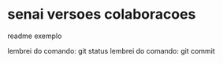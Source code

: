 # senai versoes colaboracoes

readme exemplo

lembrei do comando: git status
lembrei do comando: git commit
